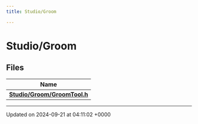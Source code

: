 ```yaml
---
title: Studio/Groom

---
```


# Studio/Groom



## Files

| Name           |
| -------------- |
| **[Studio/Groom/GroomTool.h](../Files/GroomTool_8h.md#file-groomtool.h)**  |






-------------------------------

Updated on 2024-09-21 at 04:11:02 +0000

